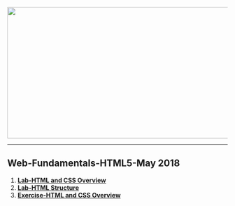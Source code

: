 <a href="#"><img src="https://i.imgur.com/QrepYOV.jpg" width="1000" height="300"></img></a>

---
## <b>Web-Fundamentals-HTML5-May 2018</b>
1.  [**Lab-HTML and CSS Overview**](https://github.com/IvayloIV/Web-Fundamentals-HTML5/tree/master/Web-Fundamentals-HTML5-May_2018/Lab-HTML_and_CSS_Overview)
2.  [**Lab-HTML Structure**](https://github.com/IvayloIV/Web-Fundamentals-HTML5/tree/master/Web-Fundamentals-HTML5-May_2018/Lab-HTML_Structure)
3.  [**Exercise-HTML and CSS Overview**](https://github.com/IvayloIV/Web-Fundamentals-HTML5/tree/master/Web-Fundamentals-HTML5-May_2018/Exercise-HTML_and_CSS_Overview)

